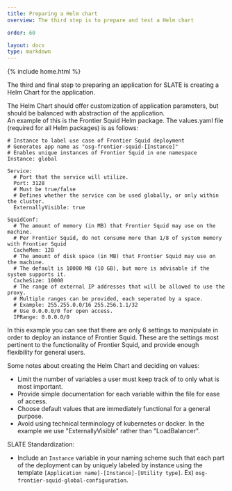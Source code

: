 ```yaml
---
title: Preparing a Helm chart
overview: The third step is to prepare and test a Helm chart

order: 60

layout: docs
type: markdown
---
```

{% include home.html %}

The third and final step to preparing an application for SLATE is creating a Helm Chart for the application.

The Helm Chart should offer customization of application parameters, but should be balanced with abstraction of the application.  
An example of this is the Frontier Squid Helm package. The values.yaml file (required for all Helm packages) is as follows:  
```
# Instance to label use case of Frontier Squid deployment
# Generates app name as "osg-frontier-squid-[Instance]"
# Enables unique instances of Frontier Squid in one namespace
Instance: global

Service:
  # Port that the service will utilize.
  Port: 3128
  # Must be true/false
  # Defines whether the service can be used globally, or only within the cluster.
  ExternallyVisible: true

SquidConf:
  # The amount of memory (in MB) that Frontier Squid may use on the machine.
  # Per Frontier Squid, do not consume more than 1/8 of system memory with Frontier Squid
  CacheMem: 128
  # The amount of disk space (in MB) that Frontier Squid may use on the machine.
  # The default is 10000 MB (10 GB), but more is advisable if the system supports it.
  CacheSize: 10000
  # The range of external IP addresses that will be allowed to use the proxy.
  # Multiple ranges can be provided, each seperated by a space.
  # Example: 255.255.0.0/16 255.256.1.1/32
  # Use 0.0.0.0/0 for open access.
  IPRange: 0.0.0.0/0
```  
In this example you can see that there are only 6 settings to manipulate in order to deploy an instance of Frontier Squid. These are the settings most pertinent to the functionality of Frontier Squid, and provide enough flexibility for general users. 

Some notes about creating the Helm Chart and deciding on values:
* Limit the number of variables a user must keep track of to only what is most important.
* Provide simple documentation for each variable within the file for ease of access.
* Choose default values that are immediately functional for a general purpose.
* Avoid using technical terminology of kubernetes or docker. In the example we use "ExternallyVisible" rather than "LoadBalancer".

SLATE Standardization:
* Include an `Instance` variable in your naming scheme such that each part of the deployment can by uniquely labeled by instance using the template `[Application name]-[Instance]-[Utility type]`. Ex) `osg-frontier-squid-global-configuration`.
